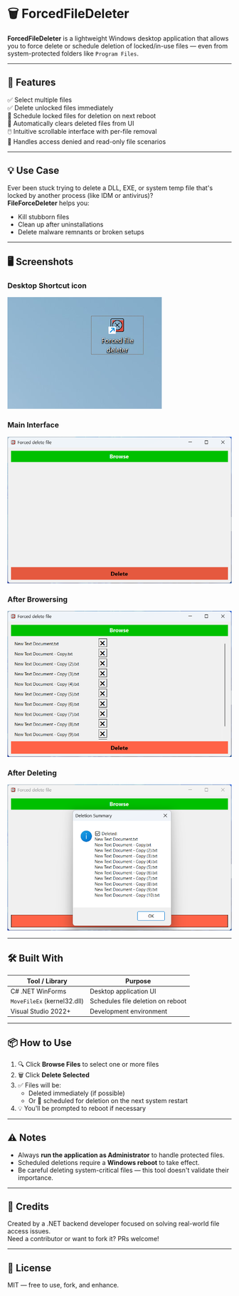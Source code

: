 # 🗑️ ForcedFileDeleter

**ForcedFileDeleter** is a lightweight Windows desktop application that allows you to force delete or schedule deletion of locked/in-use files — even from system-protected folders like `Program Files`.

---

## 🚀 Features

✅ Select multiple files  
✅ Delete unlocked files immediately  
🔁 Schedule locked files for deletion on next reboot  
🛑 Automatically clears deleted files from UI  
🖱️ Intuitive scrollable interface with per-file removal  
🔐 Handles access denied and read-only file scenarios

---

## 💡 Use Case

Ever been stuck trying to delete a DLL, EXE, or system temp file that's locked by another process (like IDM or antivirus)?  
**FileForceDeleter** helps you:
- Kill stubborn files
- Clean up after uninstallations
- Delete malware remnants or broken setups

---

## 🖥️ Screenshots

### Desktop Shortcut icon
![Desktop Shortcut icon](./assets/1.png)

### Main Interface
![Main Interface](./assets/2.png)

### After Browersing
![Can Remove File From Selected File](./assets/4.png)

### After Deleting
![Deletion Summary](./assets/6.png)

---

## 🛠️ Built With

| Tool / Library | Purpose                        |
|----------------|--------------------------------|
| C# .NET WinForms | Desktop application UI       |
| `MoveFileEx` (kernel32.dll) | Schedules file deletion on reboot |
| Visual Studio 2022+ | Development environment     |

---

## 📦 How to Use

1. 🔍 Click **Browse Files** to select one or more files
2. 🗑️ Click **Delete Selected**
3. ✅ Files will be:
   - Deleted immediately (if possible)
   - Or 🔁 scheduled for deletion on the next system restart
4. 💡 You'll be prompted to reboot if necessary

---

## ⚠️ Notes

- Always **run the application as Administrator** to handle protected files.
- Scheduled deletions require a **Windows reboot** to take effect.
- Be careful deleting system-critical files — this tool doesn't validate their importance.

---

## 🙌 Credits

Created by a .NET backend developer focused on solving real-world file access issues.  
Need a contributor or want to fork it? PRs welcome!

---

## 📄 License

MIT — free to use, fork, and enhance.

